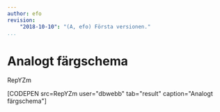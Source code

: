 ```yaml
---
author: efo
revision:
    "2018-10-10": "(A, efo) Första versionen."
...
```

Analogt färgschema
=======================
RepYZm

[CODEPEN src=RepYZm user="dbwebb" tab="result" caption="Analogt färgschema"]
